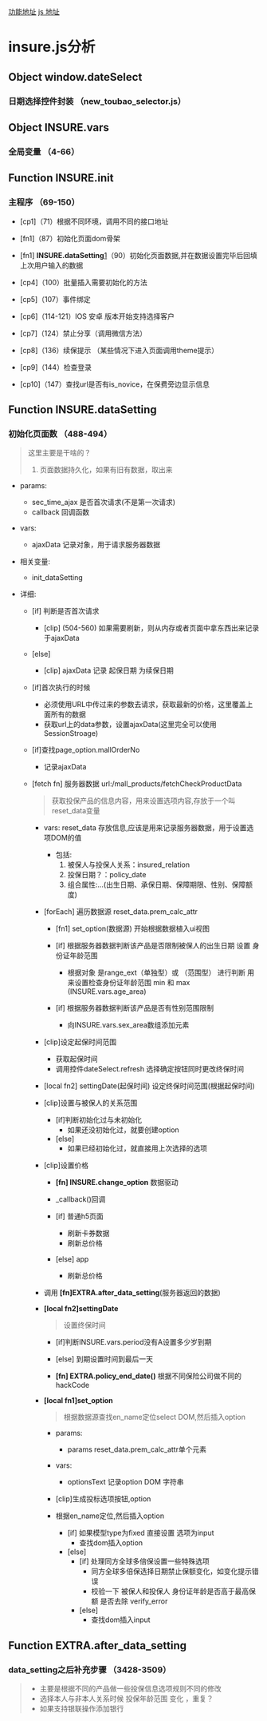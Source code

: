 [功能地址](https://supertest.bxr.im/mall_products/filling/XH_XHRS_0002?saleChannel=xrk_drp_app&d_id=469857027848306688&c_id=469857027848306688&xrk_is_share=0&data=%7B%22birthday%22:%221999-12-22%22,%22age_desc%22:%2218-49%E5%91%A8%E5%B2%81%22,%22policy_period%22:%221%E5%B9%B4%22,%22sex%22:%22%E7%94%B7%22,%22policy_amount%22:%2210%E4%B8%87%22%7D&_hashTime=151382923314340)
[js 地址](https://assets.xrkcdn.com/frontend-m/xrk-mall-frontend/xrk-mall-concat/static/cdn/js/insure_f5c1e32.js)

insure.js分析
===============================================================================================

## Object  window.dateSelect ##
### 日期选择控件封装 （new_toubao_selector.js） ###

## Object INSURE.vars ##
###  全局变量 （4-66） ###

## Function INSURE.init ## 
### 主程序 （69-150） ###

-	[cp1]（71）根据不同环境，调用不同的接口地址

-	[fn1]（87）初始化页面dom骨架

-	[fn1] **INSURE.dataSetting**[1]（90）初始化页面数据,并在数据设置完毕后回填上次用户输入的数据

-	[cp4]（100）批量插入需要初始化的方法

-	[cp5]（107）事件绑定

-	[cp6]（114-121）IOS 安卓 版本开始支持选择客户

-	[cp7]（124）禁止分享（调用微信方法）

-	[cp8]（136）续保提示 （某些情况下进入页面调用theme提示）

-	[cp9]（144）检查登录

-	[cp10]（147）查找url是否有is_novice，在保费旁边显示信息


## Function INSURE.dataSetting ##
### 初始化页面数 （488-494） ###
>这里主要是干啥的？
>    1.  页面数据持久化，如果有旧有数据，取出来

*   params:
    *   sec_time_ajax 是否首次请求(不是第一次请求)
    *   callback 回调函数

*   vars:
    *   ajaxData 记录对象，用于请求服务器数据
    
*   相关变量:
    *   init_dataSetting

*   详细:
    *   [if] 判断是否首次请求
        *  [clip] (504-560) 如果需要刷新，则从内存或者页面中拿东西出来记录于ajaxData
    *   [else]
        *  [clip] ajaxData 记录 起保日期 为续保日期

    *   [if]首次执行的时候
        *   必须使用URL中传过来的参数去请求，获取最新的价格，这里覆盖上面所有的数据
        *   获取url上的data参数，设置ajaxData(这里完全可以使用SessionStroage)

    *   [if]查找page_option.mallOrderNo
        *   记录ajaxData

    *   [fetch fn] 服务器数据 url:/mall_products/fetchCheckProductData
        >   获取投保产品的信息内容，用来设置选项内容,存放于一个叫reset_data变量

        *   vars: reset_data 存放信息,应该是用来记录服务器数据，用于设置选项DOM的值
            *   包括:
                1.   被保人与投保人关系：insured_relation
                2.   投保日期？：policy_date
                3.   组合属性:...(出生日期、承保日期、保障期限、性别、保障额度)

        *   [forEach] 遍历数据源 reset_data.prem_calc_attr
        
            *   [fn1] set_option(数据源) 开始根据数据植入ui视图
            
            *   [if] 根据服务器数据判断该产品是否限制被保人的出生日期 设置 身份证年龄范围
                *   根据对象 是range_ext（单独型）或 （范围型） 进行判断
                    用来设置检查身份证年龄范围 min 和 max (INSURE.vars.age_area)
                    
            *   [if] 根据服务器数据判断该产品是否有性别范围限制
                *   向INSURE.vars.sex_area数组添加元素

        *   [clip]设定起保时间范围
            *   获取起保时间
            *   调用控件dateSelect.refresh 选择确定按钮同时更改终保时间
        
        *   [local fn2] settingDate(起保时间) 设定终保时间范围(根据起保时间)
        
        *   [clip]设置与被保人的关系范围
            * [if]判断初始化过与未初始化
                * 如果还没初始化过，就要创建option
            * [else]
                * 如果已经初始化过，就直接用上次选择的选项
                
        *   [clip]设置价格
            *   **[fn] INSURE.change_option** 数据驱动
            *   _callback()回调
            
            *   [if] 普通h5页面
                *   刷新卡券数据
                *   刷新总价格
            *   [else] app
                *   刷新总价格
        
        *   调用  **[fn]EXTRA.after_data_setting**(服务器返回的数据)
        
        *   **[local fn2]settingDate**
            >   设置终保时间 
            *    [if]判断INSURE.vars.period没有A设置多少岁到期
            *    [else] 到期设置时间到最后一天
            
            *   **[fn] EXTRA.policy_end_date()** 根据不同保险公司做不同的hackCode

        *   **[local fn1]set_option**  
            >   根据数据源查找en_name定位select DOM,然后插入option
            *   params:
                *   params reset_data.prem_calc_attr单个元素
            
            *   vars:
                *   optionsText 记录option DOM 字符串
    
            *   [clip]生成投标选项按钮,option
    
            *   根据en_name定位,然后插入option
                *   [if] 如果模型type为fixed 直接设置 选项为input
                    *   查找dom插入option
                *   [else]
                    *   [if]    处理同方全球多倍保设置一些特殊选项
                        *   同方全球多倍保选择日期禁止保额变化，如变化提示错误
                        *   校验一下 被保人和投保人 身份证年龄是否高于最高保额 是否去除 verify_error
                    *   [else]  
                        *   查找dom插入input



## Function EXTRA.after_data_setting ## 
### data_setting之后补充步骤 （3428-3509） ###
>   *   主要是根据不同的产品做一些投保信息选项规则不同的修改
>    *   选择本人与非本人关系时候 投保年龄范围 变化 ，重复？
>    *   如果支持银联操作添加银行


[1]: #function-insuredatasetting     "[fetch fn]服务器数据"